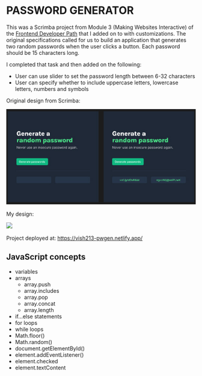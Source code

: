 # PASSWORD GENERATOR

This was a Scrimba project from Module 3 (Making Websites Interactive) of the [Frontend Developer Path](https://scrimba.com/learn/frontend) that I added on to with customizations. The original specifications called for us to build an application that generates two random passwords when the user clicks a button. Each password should be 15 characters long.

I completed that task and then added on the following:

- User can use slider to set the password length between 6-32 characters
- User can specify whether to include uppercase letters, lowercase letters, numbers and symbols

Original design from Scrimba:

![](https://github.com/vishalicious213/password-generator/blob/main/scrimba-design.jpg?raw=true)

My design:

![](https://vish213-portfolio-v3.netlify.app/static/media/pw-generator.0d2acb60.jpg)

Project deployed at: https://vish213-pwgen.netlify.app/

## JavaScript concepts

- variables
- arrays
    - array.push
    - array.includes
    - array.pop
    - array.concat
    - array.length
- if...else statements
- for loops
- while loops
- Math.floor()
- Math.random()
- document.getElementById()
- element.addEventListener()
- element.checked
- element.textContent
